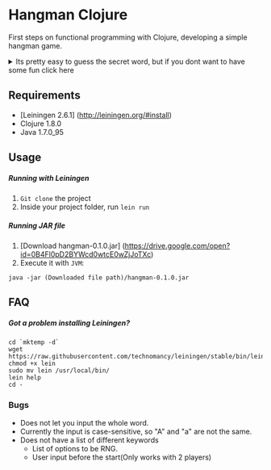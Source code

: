 # Hangman Clojure
First steps on functional programming with Clojure, developing a simple hangman game.

<details>
<summary>Its pretty easy to guess the secret word, but if you dont want to have some fun click here</summary>
The secret word for the clojure's hangman is `clojure`
</details>


## Requirements
* [Leiningen 2.6.1] (http://leiningen.org/#install)
* Clojure 1.8.0
* Java 1.7.0_95

## Usage

##### Running with Leiningen
1. `Git clone` the project
2. Inside your project folder, run `lein run`

##### Running JAR file
1. [Download hangman-0.1.0.jar] (https://drive.google.com/open?id=0B4Fl0pD2BYWcd0wtcE0wZjJoTXc)
2. Execute it with `JVM`:
```
java -jar (Downloaded file path)/hangman-0.1.0.jar
```

## FAQ
##### Got a problem installing Leiningen?
```
cd `mktemp -d`
wget https://raw.githubusercontent.com/technomancy/leiningen/stable/bin/lein
chmod +x lein
sudo mv lein /usr/local/bin/
lein help
cd -
```

### Bugs
* Does not let you input the whole word.
* Currently the input is case-sensitive, so "A" and "a" are not the same.
* Does not have a list of different keywords
  * List of options to be RNG.
  * User input before the start(Only works with 2 players)

